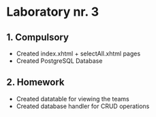 # Laboratory nr. 3

## 1. Compulsory
- Created index.xhtml + selectAll.xhtml pages
- Created PostgreSQL Database

## 2. Homework
- Created datatable for viewing the teams
- Created database handler for CRUD operations